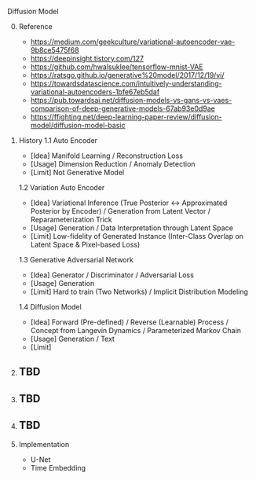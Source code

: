 Diffusion Model

0. Reference
   - https://medium.com/geekculture/variational-autoencoder-vae-9b8ce5475f68 
   - https://deepinsight.tistory.com/127
   - https://github.com/hwalsuklee/tensorflow-mnist-VAE
   - https://ratsgo.github.io/generative%20model/2017/12/19/vi/
   - https://towardsdatascience.com/intuitively-understanding-variational-autoencoders-1bfe67eb5daf
   - https://pub.towardsai.net/diffusion-models-vs-gans-vs-vaes-comparison-of-deep-generative-models-67ab93e0d9ae
   - https://ffighting.net/deep-learning-paper-review/diffusion-model/diffusion-model-basic

1. History
   1.1 Auto Encoder
      - [Idea] Manifold Learning / Reconstruction Loss
      - [Usage] Dimension Reduction / Anomaly Detection
      - [Limit] Not Generative Model
     
   1.2 Variation Auto Encoder
      - [Idea] Variational Inference (True Posterior <-> Approximated Posterior by Encoder) / Generation from Latent Vector / Reparameterization Trick
      - [Usage] Generation / Data Interpretation through Latent Space
      - [Limit] Low-fidelity of Generated Instance (Inter-Class Overlap on Latent Space & Pixel-based Loss)
     
   1.3 Generative Adversarial Network
      - [Idea] Generator / Discriminator / Adversarial Loss
      - [Usage] Generation
      - [Limit] Hard to train (Two Networks) / Implicit Distribution Modeling
        
   1.4 Diffusion Model
      - [Idea] Forward (Pre-defined) / Reverse (Learnable) Process / Concept from Langevin Dynamics / Parameterized Markov Chain
      - [Usage] Generation / Text
      - [Limit] 
   
    
2. TBD
   - 

3. TBD
   -

4. TBD
   - 

5. Implementation
   - U-Net
   - Time Embedding
